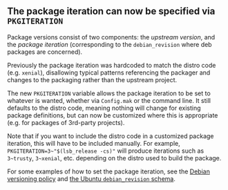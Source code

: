 ## The package iteration can now be specified via `PKGITERATION`

Package versions consist of two components: the _upstream version_, and
the _package iteration_ (corresponding to the `debian_revision` where
deb packages are concerned).

Previously the package iteration was hardcoded to match the distro code
(e.g. `xenial`), disallowing typical patterns referencing the packager
and changes to the packaging rather than the upstream project.

The new `PKGITERATION` variable allows the package iteration to be set
to whatever is wanted, whether via `Config.mak` or the command line.
It still defaults to the distro code, meaning nothing will change for
existing package definitions, but can now be customized where this is
appropriate (e.g. for packages of 3rd-party projects).

Note that if you want to include the distro code in a customized package
iteration, this will have to be included manually.  For example,
`PKGITERATION=3~"$(lsb_release -cs)"` will produce iterations such as
`3~trusty`, `3~xenial`, etc. depending on the distro used to build the
package.

For some examples of how to set the package iteration, see the
 [Debian versioning policy](https://www.debian.org/doc/debian-policy/#version)
and [the Ubuntu `debian_revision` schema](https://askubuntu.com/questions/620533/how-does-ubuntu-name-packages).
